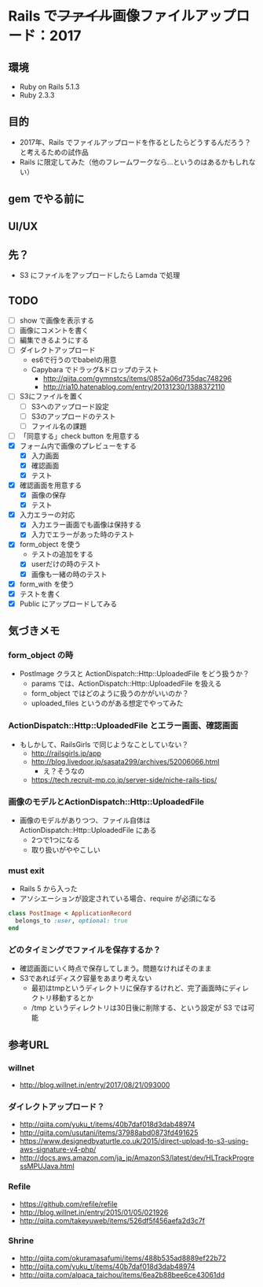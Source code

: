 # Rails で~~ファイル~~画像ファイルアップロード：2017

## 環境

- Ruby on Rails 5.1.3
- Ruby 2.3.3

## 目的

- 2017年、Rails でファイルアップロードを作るとしたらどうするんだろう？と考えるための試作品
- Rails に限定してみた（他のフレームワークなら...というのはあるかもしれない）

## gem でやる前に


## UI/UX

## 先？

- S3 にファイルをアップロードしたら Lamda で処理

## TODO

- [ ] show で画像を表示する
- [ ] 画像にコメントを書く
- [ ] 編集できるようにする
- [ ] ダイレクトアップロード
  - es6で行うのでbabelの用意
  - Capybara でドラッグ&ドロップのテスト
      - http://qiita.com/gymnstcs/items/0852a06d735dac748296
      - http://ria10.hatenablog.com/entry/20131230/1388372110
- [ ] S3にファイルを置く
  - [ ] S3へのアップロード設定
  - [ ] S3のアップロードのテスト
  - [ ] ファイル名の課題
- [ ] 「同意する」check button を用意する
- [x] フォーム内で画像のプレビューをする
  - [x] 入力画面
  - [x] 確認画面
  - [x] テスト
- [x] 確認画面を用意する
   - [x] 画像の保存
   - [x] テスト
- [x] 入力エラーの対応
  - [x] 入力エラー画面でも画像は保持する
  - [x] 入力でエラーがあった時のテスト
- [x] form_object を使う
  - テストの追加をする
  - [x] userだけの時のテスト
  - [x] 画像も一緒の時のテスト
- [x] form_with を使う
- [x] テストを書く
- [x] Public にアップロードしてみる

## 気づきメモ

### form_object の時

- PostImage クラスと ActionDispatch::Http::UploadedFile をどう扱うか？
  - params では、ActionDispatch::Http::UploadedFile を扱える
  - form_object ではどのように扱うのかがいいのか？
  - uploaded_files というのがある想定でやってみた

### ActionDispatch::Http::UploadedFile とエラー画面、確認画面

- もしかして、RailsGirls で同じようなことしていない？
  - http://railsgirls.jp/app
  - http://blog.livedoor.jp/sasata299/archives/52006066.html
    - え？そうなの
  - https://tech.recruit-mp.co.jp/server-side/niche-rails-tips/

### 画像のモデルとActionDispatch::Http::UploadedFile

- 画像のモデルがありつつ、ファイル自体は ActionDispatch::Http::UploadedFile にある
  - 2つで1つになる
  - 取り扱いがややこしい

### must exit

- Rails 5 から入った
- アソシエーションが設定されている場合、require が必須になる

```ruby
class PostImage < ApplicationRecord
  belongs_to :user, optional: true
end
```

### どのタイミングでファイルを保存するか？

- 確認画面にいく時点で保存してしまう。問題なければそのまま
- S3であればディスク容量をあまり考えない
  - 最初はtmpというディレクトリに保存するけれど、完了画面時にディレクトリ移動するとか
  - /tmp というディレクトリは30日後に削除する、という設定が S3 では可能

## 参考URL

### willnet

- http://blog.willnet.in/entry/2017/08/21/093000

### ダイレクトアップロード？

- http://qiita.com/yuku_t/items/40b7daf018d3dab48974
- http://qiita.com/usutani/items/37988abd0873fd491625
- https://www.designedbyaturtle.co.uk/2015/direct-upload-to-s3-using-aws-signature-v4-php/
- http://docs.aws.amazon.com/ja_jp/AmazonS3/latest/dev/HLTrackProgressMPUJava.html

### Refile

- https://github.com/refile/refile
- http://blog.willnet.in/entry/2015/01/05/021926
- http://qiita.com/takeyuweb/items/526df5f456aefa2d3c7f

### Shrine

- http://qiita.com/okuramasafumi/items/488b535ad8889ef22b72
- http://qiita.com/yuku_t/items/40b7daf018d3dab48974
- http://qiita.com/alpaca_taichou/items/6ea2b88bee6ce43061dd
